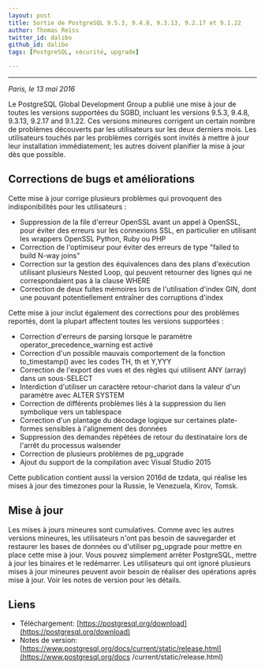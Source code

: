 ```yaml
---
layout: post
title: Sortie de PostgreSQL 9.5.3, 9.4.8, 9.3.13, 9.2.17 et 9.1.22
author: Thomas Reiss
twitter_id: dalibo
github_id: dalibo
tags: [PostgreSQL, sécurité, upgrade]

---
```


---
*Paris, le 13 mai 2016*

Le PostgreSQL Global Development Group a publié une mise à jour de toutes les versions supportées du SGBD, incluant les versions 9.5.3, 9.4.8, 9.3.13, 9.2.17 and 9.1.22. Ces versions mineures corrigent un certain nombre de problèmes découverts par les utilisateurs sur les deux derniers mois. Les utilisateurs touchés par les problèmes corrigés sont invités à mettre à jour leur installation immédiatement; les autres doivent planifier la mise à jour dès que possible.

<!--MORE-->

## Corrections de bugs et améliorations

Cette mise à jour corrige plusieurs problèmes qui provoquent des indisponibilités pour les utilisateurs :

* Suppression de la file d'erreur OpenSSL avant un appel à OpenSSL, pour éviter des erreurs sur les connexions SSL, en particulier en utilisant les wrappers OpenSSL Python, Ruby ou PHP
* Correction de l'optimiseur pour éviter des erreurs de type "failed to build N-way joins"
* Correction sur la gestion des équivalences dans des plans d'exécution utilisant plusieurs Nested Loop, qui peuvent retourner des lignes qui ne correspondaient pas à la clause WHERE
* Correction de deux fuites mémoires lors de l'utilisation d'index GIN, dont une pouvant potentiellement entraîner des corruptions d'index

Cette mise à jour inclut également des corrections pour des problèmes reportés, dont la plupart affectent toutes les versions supportées :

* Correction d'erreurs de parsing lorsque le paramètre operator_precedence_warning est activé
* Correction d'un possible mauvais comportement de la fonction to_timestamp() avec les codes TH, th et Y,YYY
* Correction de l'export des vues et des règles qui utilisent ANY (array) dans un sous-SELECT
* Interdiction d'utiliser un caractère retour-chariot dans la valeur d'un paramètre avec ALTER SYSTEM
* Correction de différents problèmes liés à la suppression du lien symbolique vers un tablespace
* Correction d'un plantage du décodage logique sur certaines plate-formes sensibles à l'alignement des données
* Suppression des demandes répétées de retour du destinataire lors de l'arrêt du processus walsender
* Correction de plusieurs problèmes de pg_upgrade
* Ajout du support de la compilation avec Visual Studio 2015

Cette publication contient aussi la version 2016d de tzdata, qui réalise les mises à jour des timezones pour la Russie, le Venezuela, Kirov, Tomsk.

## Mise à jour

Les mises à jours mineures sont cumulatives. Comme avec les autres versions mineures, les utilisateurs n'ont pas besoin de sauvegarder et restaurer les bases de données ou d'utiliser pg_upgrade pour mettre en place cette mise à jour. Vous pouvez simplement arrêter PostgreSQL, mettre à jour les binaires et le redémarrer. Les utilisateurs qui ont ignoré plusieurs mises à jour mineures peuvent avoir besoin de réaliser des opérations après mise à jour. Voir les notes de version pour les détails.

## Liens

* Téléchargement: [https://postgresql.org/download](https://postgresql.org/download)
* Notes de version: [https://www.postgresql.org/docs/current/static/release.html](https://www.postgresql.org/docs
/current/static/release.html)



